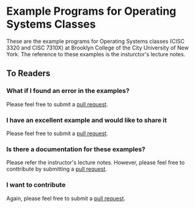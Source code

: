 # Example Programs for Operating Systems Classes

These are the example programs for Operating Systems classes (CISC 3320 and CISC
7310X) at Brooklyn College of the City University of New York. The reference to
these examples is the insturctor's lecture notes.

## To Readers

### What if I found an error in the examples?

Please feel free to submit a [pull request](https://help.github.com/en/articles/about-pull-requests).

### I have an excellent example and would like to share it

Please feel free to submit a [pull request](https://help.github.com/en/articles/about-pull-requests).

### Is there a documentation for these examples?

Please refer the instructor's lecture notes. However, please feel free to
conttribute by submitting a [pull
request](https://help.github.com/en/articles/about-pull-requests).

### I want to contribute

Again, please feel free to submit a [pull request](https://help.github.com/en/articles/about-pull-requests).
